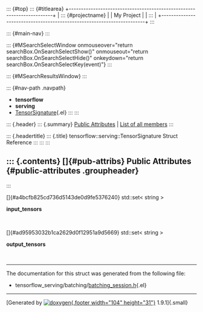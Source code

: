 ::: {#top}
::: {#titlearea}
+-----------------------------------------------------------------------+
| ::: {#projectname}                                                    |
| My Project                                                            |
| :::                                                                   |
+-----------------------------------------------------------------------+
:::

::: {#main-nav}
:::

::: {#MSearchSelectWindow onmouseover="return searchBox.OnSearchSelectShow()" onmouseout="return searchBox.OnSearchSelectHide()" onkeydown="return searchBox.OnSearchSelectKey(event)"}
:::

::: {#MSearchResultsWindow}
:::

::: {#nav-path .navpath}
-   **tensorflow**
-   **serving**
-   [TensorSignature](structtensorflow_1_1serving_1_1TensorSignature.html){.el}
:::
:::

::: {.header}
::: {.summary}
[Public Attributes](#pub-attribs) \| [List of all
members](structtensorflow_1_1serving_1_1TensorSignature-members.html)
:::

::: {.headertitle}
::: {.title}
tensorflow::serving::TensorSignature Struct Reference
:::
:::
:::

::: {.contents}
[]{#pub-attribs} Public Attributes {#public-attributes .groupheader}
----------------------------------
:::

[]{#a4bcfb825cd736d5143de0d9fe5376240} std::set\< string \> 

**input\_tensors**

 

[]{#ad95953032b1ca2629d0f12951a9d5669} std::set\< string \> 

**output\_tensors**

 

------------------------------------------------------------------------

The documentation for this struct was generated from the following file:

-   tensorflow\_serving/batching/[batching\_session.h](batching__session_8h_source.html){.el}

------------------------------------------------------------------------

[Generated by [![doxygen](doxygen.svg){.footer width="104"
height="31"}](https://www.doxygen.org/index.html) 1.9.1]{.small}
